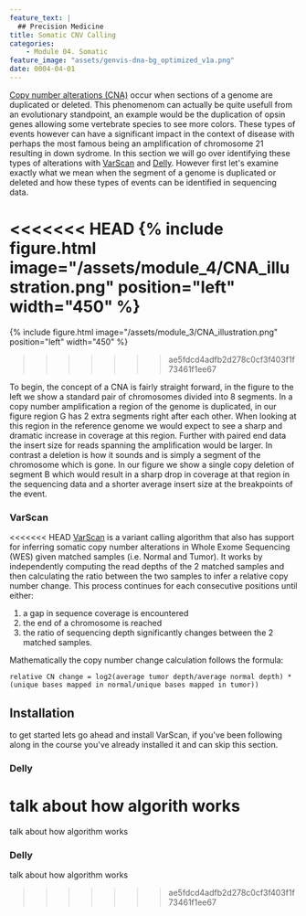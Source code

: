 ```yaml
---
feature_text: |
  ## Precision Medicine
title: Somatic CNV Calling
categories:
    - Module 04. Somatic
feature_image: "assets/genvis-dna-bg_optimized_v1a.png"
date: 0004-04-01
---
```


[Copy number alterations (CNA)](https://en.wikipedia.org/wiki/Copy-number_variation) occur when sections of a genome are duplicated or deleted. This phenomenom can actually be quite usefull from an evolutionary standpoint, an example would be the duplication of opsin genes allowing some vertebrate species to see more colors. These types of events however can have a significant impact in the context of disease with perhaps the most famous being an amplification of chromosome 21 resulting in down sydrome. In this section we will go over identifying these types of alterations with [VarScan](http://varscan.sourceforge.net/using-varscan.html) and [Delly](https://github.com/dellytools/delly). However first let's examine exactly what we mean when the segment of a genome is duplicated or deleted and how these types of events can be identified in sequencing data.

<<<<<<< HEAD
{% include figure.html image="/assets/module_4/CNA_illustration.png" position="left" width="450" %}
=======
{% include figure.html image="/assets/module_3/CNA_illustration.png" position="left" width="450" %}
>>>>>>> ae5fdcd4adfb2d278c0cf3f403f1f73461f1ee67

To begin, the concept of a CNA is fairly straight forward, in the figure to the left we show a standard pair of chromosomes divided into 8 segments. In a copy number amplification a region of the genome is duplicated, in our figure region G has 2 extra segments right after each other. When looking at this region in the reference genome we would expect to see a sharp and dramatic increase in coverage at this region. Further with paired end data the insert size for reads spanning the amplification would be larger. In contrast a deletion is how it sounds and is simply a segment of the chromosome which is gone. In our figure we show a single copy deletion of segment B which would result in a sharp drop in coverage at that region in the sequencing data and a shorter average insert size at the breakpoints of the event.

### VarScan

<<<<<<< HEAD
[VarScan](http://varscan.sourceforge.net/copy-number-calling.html) is a variant calling algorithm that also has support for inferring somatic copy number alterations in Whole Exome Sequencing (WES) given matched samples (i.e. Normal and Tumor). It works by independently computing the read depths of the 2 matched samples and then calculating the ratio between the two samples to infer a relative copy number change. This process continues for each consecutive positions until either:
1. a gap in sequence coverage is encountered
2. the end of a chromosome is reached
3. the ratio of sequencing depth significantly changes between the 2 matched samples.

Mathematically the copy number change calculation follows the formula:
```
relative CN change = log2(average tumor depth/average normal depth) * (unique bases mapped in normal/unique bases mapped in tumor))
```

## Installation
to get started lets go ahead and install VarScan, if you've been following along in the course you've already installed it and can skip this section.

### Delly

talk about how algorith works
=======
talk about how algorithm works

### Delly

talk about how algorithm works
>>>>>>> ae5fdcd4adfb2d278c0cf3f403f1f73461f1ee67
